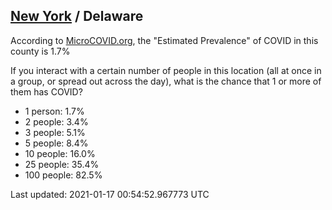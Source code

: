 
## [New York](/united-states/new-york) / Delaware

According to [MicroCOVID.org](http://microcovid.org),
the "Estimated Prevalence" of COVID in this county is 1.7%

If you interact with a certain number of people in this location
(all at once in a group, or spread out across the day), what is the chance that
1 or more of them has COVID?

- 1 person: 1.7%
- 2 people: 3.4%
- 3 people: 5.1%
- 5 people: 8.4%
- 10 people: 16.0%
- 25 people: 35.4%
- 100 people: 82.5%

Last updated: 2021-01-17 00:54:52.967773 UTC
